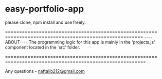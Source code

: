 # easy-portfolio-app

please clone, npm install and use freely.

=======================================================================================================
----ABOUT----
The programming logic for this app is mainly in the 'projects.js' component located in the 'src' folder.

========================================================================================================

Any questions - naftalib212@gmail.com
